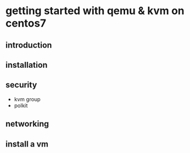 getting started with qemu & kvm on centos7
==========================================




introduction
------------



installation
------------




security
--------

* kvm group
* polkit


networking
----------




install a vm
------------




